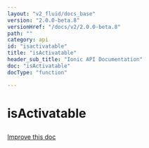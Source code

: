 ```yaml
---
layout: "v2_fluid/docs_base"
version: "2.0.0-beta.8"
versionHref: "/docs/v2/2.0.0-beta.8"
path: ""
category: api
id: "isactivatable"
title: "isActivatable"
header_sub_title: "Ionic API Documentation"
doc: "isActivatable"
docType: "function"

---
```










<h1 class="api-title">
<a class="anchor" name="is-activatable" href="#is-activatable"></a>

isActivatable






</h1>

<a class="improve-v2-docs" href="http://github.com/driftyco/ionic/edit/2.0//src/components/tap-click/tap-click.ts#L193">
Improve this doc
</a>







<!-- @usage tag -->


<!-- @property tags -->



<!-- instance methods on the class -->


<!-- related link --><!-- end content block -->


<!-- end body block -->

